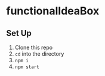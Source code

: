 # functionalIdeaBox

## Set Up
1. Clone this repo
2. `cd` into the directory
3. `npm i`
4. `npm start` 
